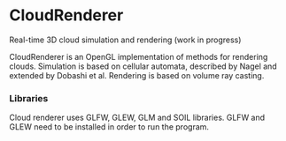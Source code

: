 CloudRenderer
=============

Real-time 3D cloud simulation and rendering (work in progress)

CloudRenderer is an OpenGL implementation of methods for rendering clouds. Simulation is based on cellular automata, described by Nagel and extended by Dobashi et al. Rendering is based on volume ray casting.

### Libraries

Cloud renderer uses GLFW, GLEW, GLM and SOIL libraries. GLFW and GLEW need to be installed in order to run the program.
